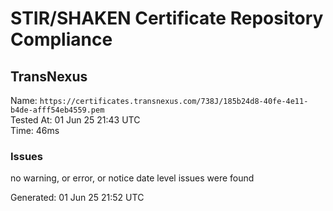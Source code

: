 # STIR/SHAKEN Certificate Repository Compliance

## TransNexus

Name: `https://certificates.transnexus.com/738J/185b24d8-40fe-4e11-b4de-afff54eb4559.pem`\
Tested At: 01 Jun 25 21:43 UTC\
Time: 46ms

### Issues

no warning, or error, or notice date level issues were found

Generated: 01 Jun 25 21:52 UTC